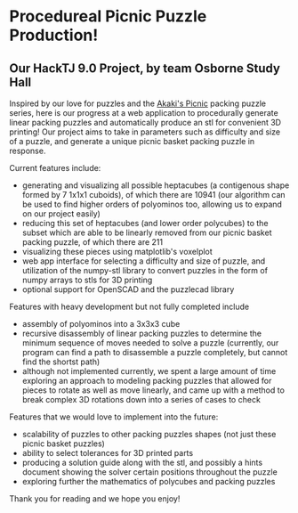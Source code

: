 # Procedureal Picnic Puzzle Production!
## Our HackTJ 9.0 Project, by team Osborne Study Hall

Inspired by our love for puzzles and the [Akaki's Picnic](https://www.thingiverse.com/akaki/collections/akakis-picnic-basket-packing-puzzle-serie) packing puzzle series, here is our progress at a web application to procedurally generate linear packing puzzles and automatically produce an stl for convenient 3D printing!  Our project aims to take in parameters such as difficulty and size of a puzzle, and generate a unique picnic basket packing puzzle in response.

Current features include:

- generating and visualizing all possible heptacubes (a contigenous shape formed by 7 1x1x1 cuboids), of which there are 10941 (our algorithm can be used to find higher orders of polyominos too, allowing us to expand on our project easily)
- reducing this set of heptacubes (and lower order polycubes) to the subset which are able to be linearly removed from our picnic basket packing puzzle, of which there are 211
- visualizing these pieces using matplotlib's voxelplot
- web app interface for selecting a difficulty and size of puzzle, and utilization of the numpy-stl library to convert puzzles in the form of numpy arrays to stls for 3D printing
- optional support for OpenSCAD and the puzzlecad library

Features with heavy development but not fully completed include
- assembly of polyominos into a 3x3x3 cube
- recursive disassembly of linear packing puzzles to determine the minimum sequence of moves needed to solve a puzzle (currently, our program can find a path to disassemble a puzzle completely, but cannot find the shortst path)
- although not implemented currently, we spent a large amount of time exploring an approach to modeling packing puzzles that allowed for pieces to rotate as well as move linearly, and came up with a method to break complex 3D rotations down into a series of cases to check

Features that we would love to implement into the future:
- scalability of puzzles to other packing puzzles shapes (not just these picnic basket puzzles)
- ability to select tolerances for 3D printed parts
- producing a solution guide along with the stl, and possibly a hints document showing the solver certain positions throughout the puzzle
- exploring further the mathematics of polycubes and packing puzzles

Thank you for reading and we hope you enjoy!
